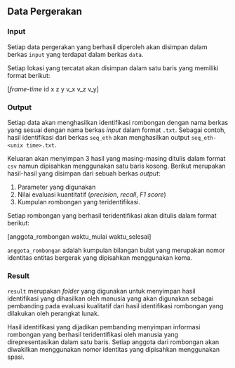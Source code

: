 ## Data Pergerakan
### Input

Setiap data pergerakan yang berhasil diperoleh akan disimpan dalam berkas `input` yang terdapat dalam berkas `data`.

Setiap lokasi yang tercatat akan disimpan dalam satu baris yang memiliki format berikut:

[_frame-time_ id x z y v_x v_z v_y]

### Output

Setiap data akan menghasilkan identifikasi rombongan dengan nama berkas yang sesuai dengan nama berkas _input_ dalam format `.txt`. Sebagai contoh, hasil identifikasi dari berkas `seq_eth` akan menghasilkan output `seq_eth-<unix time>.txt`.

Keluaran akan menyimpan 3 hasil yang masing-masing ditulis dalam format `csv` namun dipisahkan menggunakan satu baris kosong. Berikut merupakan hasil-hasil yang disimpan dari sebuah berkas _output_:

1. Parameter yang digunakan
2. Nilai evaluasi kuantitatif (_precision_, _recall_, _F1 score_)
3. Kumpulan rombongan yang teridentifikasi.

Setiap rombongan yang berhasil teridentifikasi akan ditulis dalam format berikut:

[anggota_rombongan waktu_mulai waktu_selesai]

`anggota_rombongan` adalah kumpulan bilangan bulat yang merupakan nomor identitas entitas bergerak yang dipisahkan menggunakan koma.

### Result

`result` merupakan _folder_ yang digunakan untuk menyimpan hasil identifikasi yang dihasilkan oleh manusia yang akan digunakan sebagai pembanding pada evaluasi kualitatif dari hasil identifikasi rombongan yang dilakukan oleh perangkat lunak.

Hasil identifikasi yang dijadikan pembanding menyimpan informasi rombongan yang berhasil teridentifikasi oleh manusia yang direpresentasikan dalam satu baris. Setiap anggota dari rombongan akan diwakilkan menggunakan nomor identitas yang dipisahkan menggunakan spasi.
